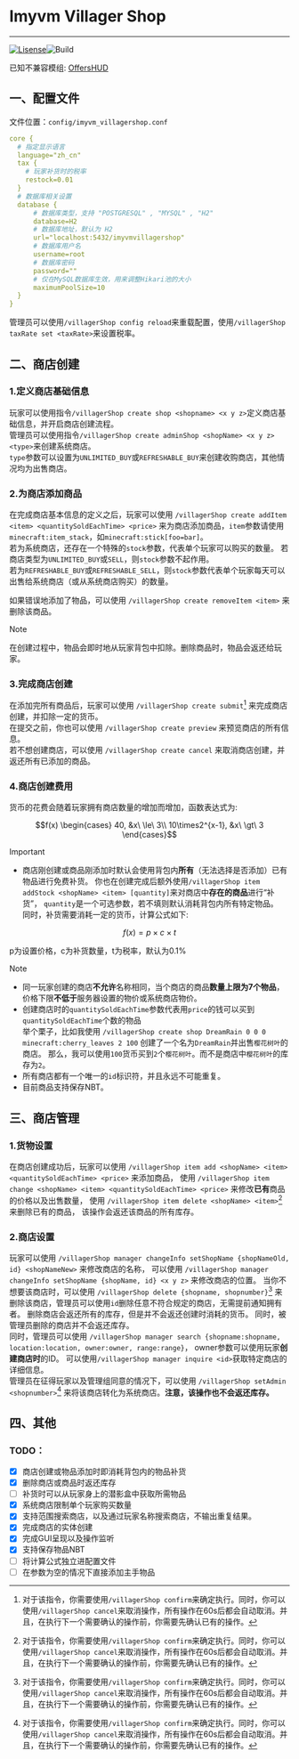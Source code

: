 # Imyvm Villager Shop

***

[![Lisense](https://img.shields.io/github/license/Dream-Rainy/ImyvmVillagerShop?style=for-the-badge)](https://github.com/Dream-Rainy/ImyvmVillagerShop/blob/1.19/LICENSE)![Build](https://img.shields.io/github/actions/workflow/status/Dream-Rainy/ImyvmVillagerShop/build.yml?style=for-the-badge)

已知不兼容模组: [OffersHUD](https://github.com/naari3/offers-hud)

## 一、配置文件
文件位置：`config/imyvm_villagershop.conf`

```yaml
core {
  # 指定显示语言
  language="zh_cn"
  tax {
    # 玩家补货时的税率
    restock=0.01
  }
  # 数据库相关设置
  database {
      # 数据库类型，支持 "POSTGRESQL" , "MYSQL" , "H2"
      database=H2
      # 数据库地址，默认为 H2
      url="localhost:5432/imyvmvillagershop"
      # 数据库用户名
      username=root
      # 数据库密码
      password=""
      # 仅在MySQL数据库生效，用来调整Hikari池的大小
      maximumPoolSize=10
  }
}
```

管理员可以使用`/villagerShop config reload`来重载配置，使用`/villagerShop taxRate set <taxRate>`来设置税率。

## 二、商店创建

### 1.定义商店基础信息

玩家可以使用指令`/villagerShop create shop <shopname> <x y z>`定义商店基础信息，并开启商店创建流程。  
管理员可以使用指令`/villagerShop create adminShop <shopName> <x y z> <type>`来创建系统商店。  
`type`参数可以设置为`UNLIMITED_BUY`或`REFRESHABLE_BUY`来创建收购商店，其他情况均为出售商店。

### 2.为商店添加商品

在完成商店基本信息的定义之后，玩家可以使用
`/villagerShop create addItem <item> <quantitySoldEachTime> <price>`
来为商店添加商品，`item`参数请使用`minecraft:item_stack`，如`minecraft:stick[foo=bar]`。  
若为系统商店，还存在一个特殊的`stock`参数，代表单个玩家可以购买的数量。
若商店类型为`UNLIMITED_BUY`或`SELL`，则`stock`参数不起作用。  
若为`REFRESHABLE_BUY`或`REFRESHABLE_SELL`，则`stock`参数代表单个玩家每天可以出售给系统商店（或从系统商店购买）的数量。  

如果错误地添加了物品，可以使用
`/villagerShop create removeItem <item>`
来删除该商品。  

> [!NOTE]
> 在创建过程中，物品会即时地从玩家背包中扣除。删除商品时，物品会返还给玩家。  

### 3.完成商店创建

在添加完所有商品后，玩家可以使用
`/villagerShop create submit`[^1]
来完成商店创建，并扣除一定的货币。  
在提交之前，你也可以使用
`/villagerShop create preview`
来预览商店的所有信息。  
若不想创建商店，可以使用
`/villagerShop create cancel`
来取消商店创建，并返还所有已添加的商品。  

### 4.商店创建费用

货币的花费会随着玩家拥有商店数量的增加而增加，函数表达式为:

```math
f(x)
\begin{cases}
40, &x\ \le\ 3\\
10\times2^{x-1}, &x\ \gt\ 3
\end{cases}
```

> [!IMPORTANT]
> - 商店刚创建或商品刚添加时默认会使用背包内**所有**（无法选择是否添加）已有物品进行免费补货。
你也在创建完成后额外使用`/villagerShop item addStock <shopName> <item> [quantity]`来对商店中**存在的商品**进行“补货”，
`quantity`是一个可选参数，若不填则默认消耗背包内所有特定物品。  
同时，补货需要消耗一定的货币，计算公式如下:
> ```math
> f(x) = p \times c \times t
> ```
> p为设置价格，c为补货数量，t为税率，默认为0.1\%

> [!NOTE]
> - 同一玩家创建的商店**不允许**名称相同，当个商店的商品**数量上限为7个物品**，价格下限**不低于**服务器设置的物价或系统商店物价。
> - 创建商店时的`quantitySoldEachTime`参数代表用`price`的钱可以买到`quantitySoldEachTime`个数的物品  
举个栗子，比如我使用
`/villagerShop create shop DreamRain 0 0 0 minecraft:cherry_leaves 2 100`
创建了一个名为`DreamRain`并出售`樱花树叶`的商店。
那么，我可以使用`100`货币买到`2`个`樱花树叶`。而不是商店中`樱花树叶`的库存为`2`。
> - 所有商店都有一个唯一的`id`标识符，并且永远不可能重复。
> - 目前商品支持保存NBT。

## 三、商店管理

### 1.货物设置

在商店创建成功后，玩家可以使用
`/villagerShop item add <shopName> <item> <quantitySoldEachTime> <price>`
来添加商品，
使用
`/villagerShop item change <shopName> <item> <quantitySoldEachTime> <price>`
来修改**已有**商品的价格以及出售数量，
使用
`/villagerShop item delete <shopName> <item>`[^1]来删除已有的商品，
该操作会返还该商品的所有库存。  

### 2.商店设置

玩家可以使用
`/villagerShop manager changeInfo setShopName {shopNameOld, id} <shopNameNew>`
来修改商店的名称，
可以使用
`/villagerShop manager changeInfo setShopName {shopName, id} <x y z>`
来修改商店的位置。
当你不想要该商店时，可以使用
`/villagerShop delete {shopname, shopnumber}`[^1]
来删除该商店，管理员可以使用`id`删除任意不符合规定的商店，无需提前通知拥有者。
删除商店会返还所有的库存，但是并不会返还创建时消耗的货币。
同时，被管理员删除的商店并不会返还库存。  
同时，管理员可以使用
`/villagerShop manager search {shopname:shopname, location:location, owner:owner, range:range}`，
owner参数可以使用玩家**创建商店时**的ID。
可以使用`/villagerShop manager inquire <id>`获取特定商店的详细信息。    
管理员在征得玩家以及管理组同意的情况下，可以使用
`/villagerShop setAdmin <shopnumber>`[^1]
来将该商店转化为系统商店。**注意，该操作也不会返还库存。**

## 四、其他

### TODO：  
 - [x] 商店创建或物品添加时即消耗背包内的物品补货  
 - [x] 删除商店或商品时返还库存  
 - [ ] 补货时可以从玩家身上的潜影盒中获取所需物品  
 - [x] 系统商店限制单个玩家购买数量  
 - [x] 支持范围搜索商店，以及通过玩家名称搜索商店，不输出重复结果。  
 - [x] 完成商店的实体创建  
 - [x] 完成GUI呈现以及操作监听
 - [x] 支持保存物品NBT
 - [ ] 将计算公式独立进配置文件
 - [ ] 在<item>参数为空的情况下直接添加主手物品

[^1]: 对于该指令，你需要使用`/villagerShop confirm`来确定执行。同时，你可以使用`/villagerShop cancel`来取消操作，所有操作在60s后都会自动取消。并且，在执行下一个需要确认的操作前，你需要先确认已有的操作。
